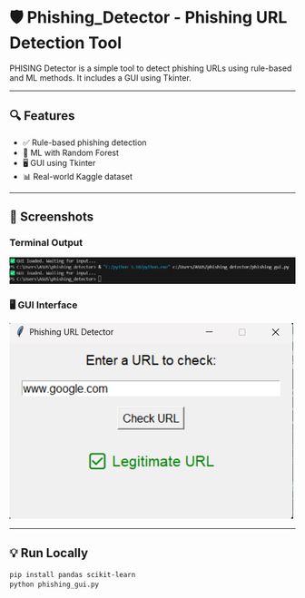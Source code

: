 # 🛡️ Phishing_Detector - Phishing URL Detection Tool

PHISING Detector is a simple tool to detect phishing URLs using rule-based and ML methods. It includes a GUI using Tkinter.

---

## 🔍 Features

- ✅ Rule-based phishing detection  
- 🤖 ML with Random Forest  
- 🖥 GUI using Tkinter  
- 📊 Real-world Kaggle dataset  

---

## 📸 Screenshots

### Terminal Output  
![Terminal Output](Screenshots/terminal_output.png)

### 🖥️ GUI Interface  
![GUI Interface](Screenshots/gui_screenshot.png)

---

## 💡 Run Locally

```bash
pip install pandas scikit-learn
python phishing_gui.py
